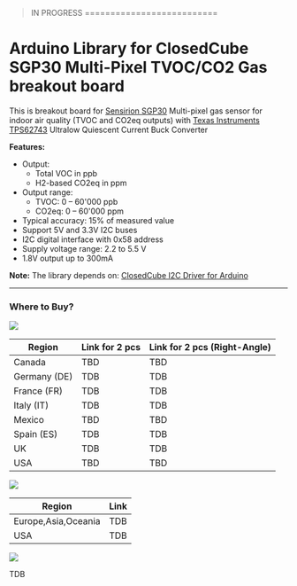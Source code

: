 > IN PROGRESS
==========================

Arduino Library for
ClosedCube SGP30 Multi-Pixel TVOC/CO2 Gas breakout board
===

This is breakout board for [Sensirion SGP30](https://www.sensirion.com/en/environmental-sensors/humidity-sensors/multi-pixel-gas-sensors/)
 Multi-pixel gas sensor for indoor air quality (TVOC and CO2eq outputs) with [Texas Instruments TPS62743](http://www.ti.com/product/TPS62743) Ultralow Quiescent Current Buck Converter

**Features:**
 - Output:
    - Total VOC in ppb
    - H2-based CO2eq in ppm
 - Output range:
    -  TVOC: 0 – 60'000 ppb
    -  CO2eq: 0 – 60'000 ppm
 - Typical accuracy: 15% of measured value
 - Support 5V and 3.3V I2C buses
 - I2C digital interface with 0x58 address
 - Supply voltage range: 2.2 to 5.5 V
 - 1.8V output up to 300mA
 

**Note:** The library depends on: [ClosedCube I2C Driver for Arduino](https://github.com/closedcube/ClosedCube_I2C_Arduino)
  
---
### Where to Buy?

[![](http://images.closedcube.uk/logo/github/amazon.png)](https://www.amazon.co.uk/dp/B01GBOGNFE)

| Region  | Link for 2 pcs | Link for 2 pcs (Right-Angle) |
| ------------- | ------------- |------------- |
| Canada | TBD |TBD |
| Germany (DE) | TDB | TDB |
| France (FR) | TDB | TDB |
| Italy (IT) | TDB | TDB |
| Mexico | TBD | TBD |
| Spain (ES) | TDB | TDB |
| UK |  TDB | TDB |
| USA | TBD | TBD |


[![](http://images.closedcube.uk/logo/github/ebay.gif)](http://www.ebay.co.uk/itm/182129971333)

| Region  | Link |
| ------------- | ------------- |
| Europe,Asia,Oceania | TDB  |
| USA  | TDB |


[![](http://images.closedcube.uk/logo/github/tindie.png)](https://www.tindie.com/stores/closedcube/)

TDB




